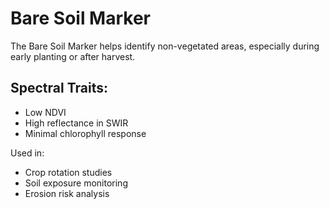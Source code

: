 

# Bare Soil Marker

The Bare Soil Marker helps identify non-vegetated areas, especially during early planting or after harvest.

## Spectral Traits:
- Low NDVI
- High reflectance in SWIR
- Minimal chlorophyll response

Used in:
- Crop rotation studies  
- Soil exposure monitoring  
- Erosion risk analysis
